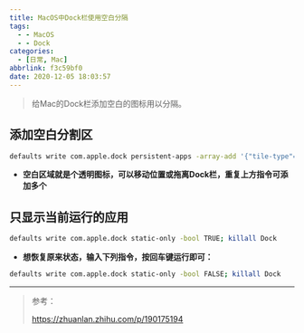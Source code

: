 ```yaml
---
title: MacOS中Dock栏使用空白分隔
tags:
  - - MacOS
  - - Dock
categories:
  - [日常, Mac]
abbrlink: f3c59bf0
date: 2020-12-05 18:03:57
---
```


> 给Mac的Dock栏添加空白的图标用以分隔。

## 添加空白分割区

```bash
defaults write com.apple.dock persistent-apps -array-add '{"tile-type"="spacer-tile";}'; killall Dock
```



- **空白区域就是个透明图标，可以移动位置或拖离Dock栏，重复上方指令可添加多个**



## 只显示当前运行的应用

```bash
defaults write com.apple.dock static-only -bool TRUE; killall Dock
```



- **想恢复原来状态，输入下列指令，按回车键运行即可：**


```bash
defaults write com.apple.dock static-only -bool FALSE; killall Dock
```

---

> 参考：
>
> https://zhuanlan.zhihu.com/p/190175194
